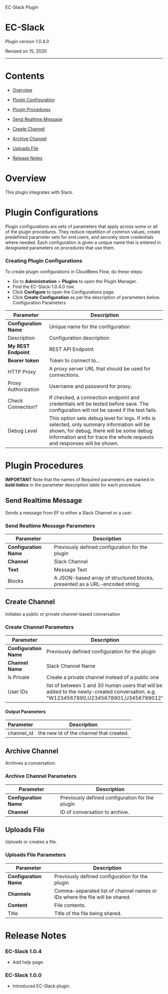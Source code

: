  EC-Slack Plugin  

EC-Slack
========

Plugin version 1.0.4.0

Revised on 15, 2020

* * *

Contents
========

*   [Overview](#overview)
*   [Plugin Configuration](#CreateConfiguration)
*   [Plugin Procedures](#procedures)

*   [Send Realtime Message](#SendRealtimeMessage)
*   [Create Channel](#CreateChannel)
*   [Archive Channel](#ArchiveChannel)
*   [Uploads File](#UploadsFile)

*   [Release Notes](#releaseNotes)

Overview
========

This plugin integrates with Slack.

Plugin Configurations
=====================

Plugin configurations are sets of parameters that apply across some or all of the plugin procedures. They reduce repetition of common values, create predefined parameter sets for end users, and securely store credentials where needed. Each configuration is given a unique name that is entered in designated parameters on procedures that use them.  
  

### Creating Plugin Configurations

To create plugin configurations in CloudBees Flow, do these steps:

*   Go to **Administration** > **Plugins** to open the Plugin Manager.
*   Find the EC-Slack-1.0.4.0 row.
*   Click **Configure** to open the Configurations page.
*   Click **Create Configuration** as per the description of parameters below.
Configuration Parameters

| Parameter | Description |
| --- | --- |
| **Configuration Name** | Unique name for the configuration |
| Description | Configuration description |
| **My REST Endpoint** | REST API Endpoint |
| **Bearer token** | Token to connect to... |
| HTTP Proxy | A proxy server URL that should be used for connections. |
| Proxy Authorization | Username and password for proxy. |
| Check Connection? | If checked, a connection endpoint and credentials will be tested before save. The configuration will not be saved if the test fails. |
| Debug Level | This option sets debug level for logs. If info is selected, only summary information will be shown, for debug, there will be some debug information and for trace the whole requests and responses will be shown. |

Plugin Procedures
=================

**IMPORTANT** Note that the names of Required parameters are marked in **_bold italics_** in the parameter description table for each procedure.

Send Realtime Message
---------------------

Sends a message from EF to either a Slack Channel or a user.

### Send Realtime Message Parameters

| Parameter | Description |
| --- | --- |
| **Configuration Name** | Previously defined configuration for the plugin |
| **Channel** | Slack Channel |
| **Text** | Message Text |
| Blocks | A JSON-based array of structured blocks, presented as a URL-encoded string. |

Create Channel
--------------

Initiates a public or private channel-based conversation

### Create Channel Parameters

| Parameter | Description |
| --- | --- |
| **Configuration Name** | Previously defined configuration for the plugin |
| **Channel Name** | Slack Channel Name |
| Is Private | Create a private channel instead of a public one |
| User IDs | list of between 1 and 30 human users that will be added to the newly-created conversation. e.g. "W1234567890,U2345678901,U3456789012" |

#### Output Parameters

| Parameter | Description |
| --- | --- |
| channel\_id | the new id of the channel that created. |

Archive Channel
---------------

Archives a conversation.

### Archive Channel Parameters

| Parameter | Description |
| --- | --- |
| **Configuration Name** | Previously defined configuration for the plugin |
| **Channel** | ID of conversation to archive. |

Uploads File
------------

Uploads or creates a file.

### Uploads File Parameters

| Parameter | Description |
| --- | --- |
| **Configuration Name** | Previously defined configuration for the plugin |
| **Channels** | Comma-separated list of channel names or IDs where the file will be shared. |
| **Content** | File contents. |
| Title | Title of the file being shared. |

Release Notes
=============

### EC-Slack 1.0.4

*   Add help page.

### EC-Slack 1.0.0

*   Introduced EC-Slack plugin.